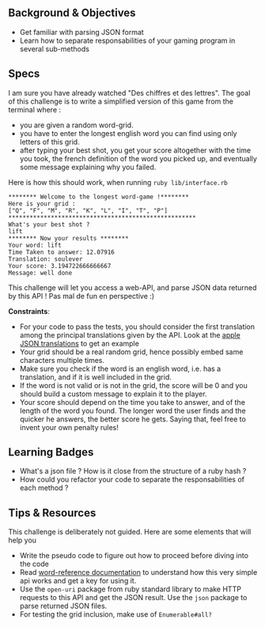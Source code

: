 ## Background & Objectives
- Get familiar with parsing JSON format
- Learn how to separate responsabilities of your gaming program in several sub-methods


## Specs
I am sure you have already watched "Des chiffres et des lettres". The goal of this challenge is to write a simplified version of this game from the terminal where :

* you are given a random word-grid.
* you have to enter the longest english word you can find using only letters of this grid.
* after typing your best shot, you get your score altogether with the time you took, the french definition of the word you picked up, and eventually some message explaining why you failed.


Here is how this should work, when running `ruby lib/interface.rb`

```
******** Welcome to the longest word-game !********
Here is your grid :
["Q", "F", "M", "R", "K", "L", "I", "T", "P"]
*****************************************************
What's your best shot ?
lift
******** Now your results ********
Your word: lift
Time Taken to answer: 12.07916
Translation: soulever
Your score: 3.194722666666667
Message: well done
```

This challenge will let you access a web-API, and parse JSON data returned by this API ! Pas mal de fun en perspective :) 

**Constraints**:

- For your code to pass the tests, you should consider the first translation among the principal translations given by the API. Look at the [apple JSON translations](http://api.wordreference.com/0.8/80143/json/enfr/apple) to get an example
- Your grid should be a real random grid, hence possibly embed same characters multiple times.
- Make sure you check if the word is an english word, i.e. has a translation, and if it is well included in the grid.
- If the word is not valid or is not in the grid, the score will be 0 and you should build a custom message to explain it to the player.
- Your score should depend on the time you take to answer, and of the length of the word you found. The longer word the user finds and the quicker he answers, the better score he gets. Saying that, feel free to invent your own penalty rules!

## Learning Badges
- What's a json file ? How is it close from the structure of a ruby hash ?
- How could you refactor your code to separate the responsabilities of each method ?

## Tips & Resources
This challenge is deliberately not guided. Here are some elements that will help you

* Write the pseudo code to figure out how to proceed before diving into the code
* Read [word-reference documentation](http://www.wordreference.com/docs/api.aspx) to understand how this very simple api works and get a key for using it.
* Use the `open-uri` package from ruby standard library to make HTTP requests to this API and get the JSON result. Use the `json` package to parse returned JSON files.
* For testing the grid inclusion, make use of `Enumerable#all?`





